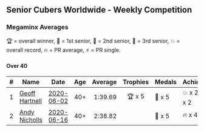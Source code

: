 ## Senior Cubers Worldwide - Weekly Competition
### Megaminx Averages

🏆 = overall winner, 🥇 = 1st senior, 🥈 = 2nd senior, 🥉 = 3rd senior, 💥 = overall record, 🔥 = PR average, ⚡ = PR single.

#### Over 40

| # | Name | Date | Age | Average | Trophies | Medals | Achievements | Video |
| :--: | -- | :--: | :--: | --: | :--: | :-- | :-- | -- |
| 1 | [Geoff Hartnell](../../persons/geoff_hartnell/minx.md) | [2020-06-02](2020-06-02.md) | 40+ | 1:39.69 | 🏆 x 5 | 🥇 x 5 | 💥 x 2, 🔥 x 2, ⚡ x 2 | [Link](https://www.facebook.com/events/3373950429496747/permalink/3374121619479628/) |
| 2 | [Andy Nicholls](../../persons/andy_nicholls/minx.md) | [2020-06-16](2020-06-16.md) | 40+ | 2:38.82 |  | 🥈 x 5 | 🔥 x 4, ⚡ x 4 | [Link](https://www.facebook.com/events/604103587178706/permalink/606984593557272/) |


<!-- Global site tag (gtag.js) - Google Analytics -->
<script async src="https://www.googletagmanager.com/gtag/js?id=UA-86348435-3"></script>
<script>window.dataLayer = window.dataLayer || []; function gtag() {dataLayer.push(arguments);} gtag('js', new Date()); gtag('config', 'UA-86348435-3');</script>
